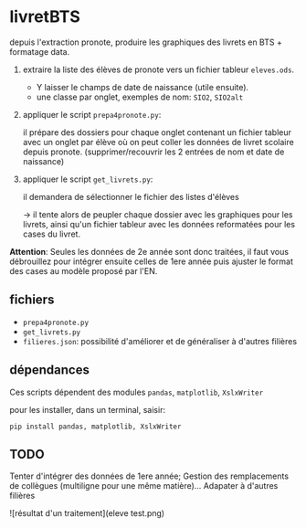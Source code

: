 # livretBTS
depuis l'extraction pronote, produire les graphiques des livrets en BTS + formatage data.

1. extraire la liste des élèves de pronote vers un fichier tableur `eleves.ods`.

    - Y laisser le champs de date de naissance (utile ensuite).
    - une classe par onglet, exemples de nom: `SIO2`, `SIO2alt`
	
2. appliquer le script `prepa4pronote.py`: 

   il prépare des dossiers pour chaque onglet contenant un fichier tableur
   avec un onglet par élève où on peut coller les données de livret scolaire
   depuis pronote. (supprimer/recouvrir les 2 entrées de nom et date de
   naissance)
   
3. appliquer le script `get_livrets.py`: 

   il demandera de sélectionner le fichier des listes d'élèves
   
   → il tente alors de peupler chaque dossier avec les graphiques pour les livrets,
   ainsi qu'un fichier tableur avec les données reformatées pour les cases du
   livret.

**Attention**: Seules les données de 2e année sont donc traitées, il faut vous
débrouillez pour intégrer ensuite celles de 1ere année puis ajuster le format
des cases au modèle proposé par l'EN.

## fichiers

- `prepa4pronote.py`
- `get_livrets.py`
- `filieres.json`: possibilité d'améliorer et de généraliser à d'autres filières

## dépendances

Ces scripts dépendent des modules `pandas`, `matplotlib`, `XslxWriter`

pour les installer, dans un terminal, saisir:

    pip install pandas, matplotlib, XslxWriter

## TODO

Tenter d'intégrer des données de 1ere année; 
Gestion des remplacements de collègues (multiligne pour une même matière)…
Adapater à d'autres filières

![résultat d'un traitement](eleve test.png)
